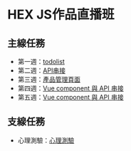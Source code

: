 # HEX JS作品直播班
## 主線任務
* 第一週：[todolist](https://celeste6666.github.io/hexjs-homework/week1-todolist/index.html)
* 第二週：[API串接](https://celeste6666.github.io/hexjs-homework/week2-API串接/index.html)
* 第三週：[產品管理頁面](https://celeste6666.github.io/hexjs-homework/week3-Beauty-Player/index.html)
* 第四週：[Vue component 與 API 串接](https://celeste6666.github.io/hexjs-homework/week4-component/login.html)
* 第五週：[Vue component 與 API 串接](https://celeste6666.github.io/hexjs-homework/week5-VeeValiadation/index.html)


## 支線任務
* 心理測驗：[心理測驗](https://celeste6666.github.io/hexjs-homework/Psychologicaltest/index.html)